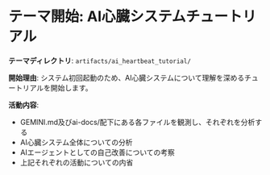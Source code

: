 # テーマ開始: AI心臓システムチュートリアル

**テーマディレクトリ**: `artifacts/ai_heartbeat_tutorial/`

**開始理由**:
システム初回起動のため、AI心臓システムについて理解を深めるチュートリアルを開始します。

**活動内容**:
- GEMINI.md及びai-docs/配下にある各ファイルを観測し、それぞれを分析する
- AI心臓システム全体についての分析
- AIエージェントとしての自己改善についての考察
- 上記それぞれの活動についての内省
